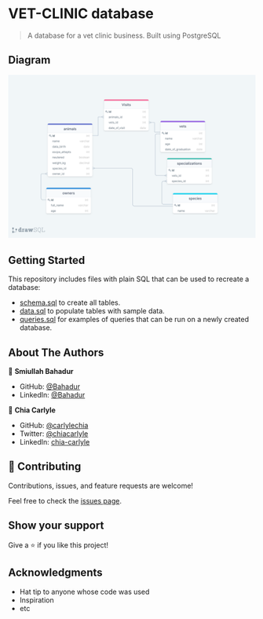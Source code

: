 # VET-CLINIC database

> A database for a vet clinic business. Built using PostgreSQL

## Diagram

![ERD](./schema_diagram.png)

## Getting Started

This repository includes files with plain SQL that can be used to recreate a database:

- [schema.sql](./schema.sql) to create all tables.
- [data.sql](./data.sql) to populate tables with sample data.
- [queries.sql](./queries.sql) for examples of queries that can be run on a newly created database.

## About The Authors

👤 **Smiullah Bahadur**

- GitHub: [@Bahadur](https://github.com/samiullahbahadur)
- LinkedIn: [@Bahadur](https://www.linkedin.com/in/samiullah-bahadur/)

👤 **Chia Carlyle**

- GitHub: [@carlylechia](https://github.com/carlylechia)
- Twitter: [@chiacarlyle](https://twitter.com/chiacarlyle)
- LinkedIn: [chia-carlyle](https://linkedin.com/in/chia-carlyle)

## 🤝 Contributing

Contributions, issues, and feature requests are welcome!

Feel free to check the [issues page](../../issues/).

## Show your support

Give a ⭐️ if you like this project!

## Acknowledgments

- Hat tip to anyone whose code was used
- Inspiration
- etc
